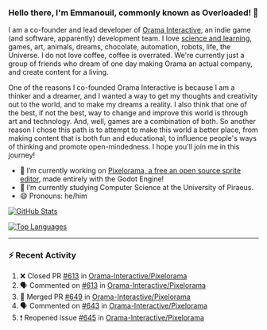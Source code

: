 ### Hello there, I'm Emmanouil, commonly known as Overloaded! 👋
I am a co-founder and lead developer of [Orama Interactive](https://www.orama-interactive.com/), an indie game (and software, apparently) development team. I love [science and learning](https://github.com/OverloadedOrama/KnowledgeBase), games, art, animals, dreams, chocolate, automation, robots, life, the Universe. I do not love coffee, coffee is overrated. We're currently just a group of friends who dream of one day making Orama an actual company, and create content for a living.

One of the reasons I co-founded Orama Interactive is because I am a thinker and a dreamer, and I wanted a way to get my thoughts and creativity out to the world, and to make my dreams a reality. I also think that one of the best, if not the best, way to change and improve this world is through art and technology. And, well, games are a combination of both. So another reason I chose this path is to attempt to make this world a better place, from making content that is both fun and educational, to influence people's ways of thinking and promote open-mindedness. I hope you'll join me in this journey!

- 🔭 I’m currently working on [Pixelorama, a free an open source sprite editor](https://github.com/Orama-Interactive/Pixelorama), made entirely with the Godot Engine!
- 🌱 I’m currently studying Computer Science at the University of Piraeus.
- 😄 Pronouns: he/him

[![GitHub Stats](https://github-readme-stats.vercel.app/api/?username=OverloadedOrama&show_icons=true&theme=merko)](https://github.com/anuraghazra/github-readme-stats)

[![Top Languages](https://github-readme-stats.vercel.app/api/top-langs/?username=OverloadedOrama&layout=compact&theme=merko)](https://github.com/anuraghazra/github-readme-stats)

---

### :zap: Recent Activity

<!--START_SECTION:activity-->
1. ❌ Closed PR [#613](https://github.com/Orama-Interactive/Pixelorama/pull/613) in [Orama-Interactive/Pixelorama](https://github.com/Orama-Interactive/Pixelorama)
2. 🗣 Commented on [#613](https://github.com/Orama-Interactive/Pixelorama/issues/613) in [Orama-Interactive/Pixelorama](https://github.com/Orama-Interactive/Pixelorama)
3. 🎉 Merged PR [#649](https://github.com/Orama-Interactive/Pixelorama/pull/649) in [Orama-Interactive/Pixelorama](https://github.com/Orama-Interactive/Pixelorama)
4. 🗣 Commented on [#643](https://github.com/Orama-Interactive/Pixelorama/issues/643) in [Orama-Interactive/Pixelorama](https://github.com/Orama-Interactive/Pixelorama)
5. ❗️ Reopened issue [#645](https://github.com/Orama-Interactive/Pixelorama/issues/645) in [Orama-Interactive/Pixelorama](https://github.com/Orama-Interactive/Pixelorama)
<!--END_SECTION:activity-->

<!--
**OverloadedOrama/OverloadedOrama** is a ✨ _special_ ✨ repository because its `README.md` (this file) appears on your GitHub profile.

Here are some ideas to get you started:

- 👯 I’m looking to collaborate on ...
- 🤔 I’m looking for help with ...
- 💬 Ask me about ...
- 📫 How to reach me: ...
- ⚡ Fun fact: ...
-->
